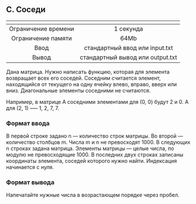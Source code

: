 ## C. Соседи

| <!-- -->      |            <!-- -->             |
|:-------------:|:-------------------------------:|
| Ограничение времени	|            1 секунда            |
|Ограничение памяти	|              64Mb               |
|Ввод | стандартный ввод или input.txt  |
|Вывод |стандартный вывод или output.txt |

Дана матрица. Нужно написать функцию, которая для элемента возвращает всех его соседей. Соседним считается элемент, находящийся от текущего на одну ячейку влево, вправо, вверх или вниз. Диагональные элементы соседними не считаются.

Например, в матрице A соседними элементами для (0, 0) будут 2 и 0. А для (2, 1) –— 1, 2, 7, 7.
### Формат ввода
В первой строке задано n — количество строк матрицы. Во второй — количество столбцов m. Числа m и n не превосходят 1000. В следующих n строках задана матрица. Элементы матрицы — целые числа, по модулю не превосходящие 1000. В последних двух строках записаны координаты элемента, соседей которого нужно найти. Индексация начинается с нуля.
### Формат вывода
Напечатайте нужные числа в возрастающем порядке через пробел.